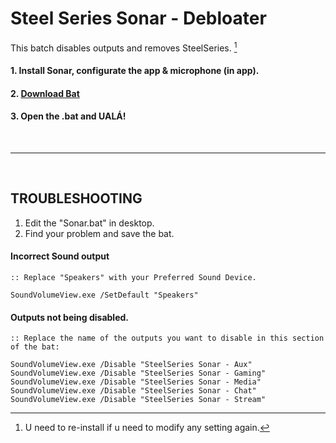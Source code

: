 # Steel Series Sonar - Debloater
This batch disables outputs and removes SteelSeries. [^1]
[^1]:U need to re-install if u need to modify any setting again.


#### 1. Install Sonar, configurate the app & microphone (in app).
#### 2. [**Download Bat**](https://github.com/gzmatte/sonar/releases/download/1/SS-Debloat.bat)
#### 3. Open the .bat and UALÁ!

</br>

------------------------
</br>

## TROUBLESHOOTING

1. Edit the "Sonar.bat" in desktop.
2. Find your problem and save the bat.

#### Incorrect Sound output
```
:: Replace "Speakers" with your Preferred Sound Device.

SoundVolumeView.exe /SetDefault "Speakers"
```

#### Outputs not being disabled.
```
:: Replace the name of the outputs you want to disable in this section of the bat:

SoundVolumeView.exe /Disable "SteelSeries Sonar - Aux"
SoundVolumeView.exe /Disable "SteelSeries Sonar - Gaming"
SoundVolumeView.exe /Disable "SteelSeries Sonar - Media"
SoundVolumeView.exe /Disable "SteelSeries Sonar - Chat"
SoundVolumeView.exe /Disable "SteelSeries Sonar - Stream"
```

